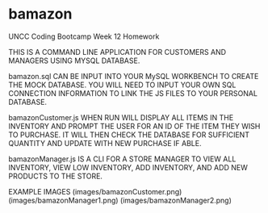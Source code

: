 # bamazon
UNCC Coding Bootcamp Week 12 Homework


THIS IS A COMMAND LINE APPLICATION FOR CUSTOMERS AND MANAGERS USING MYSQL DATABASE. 

bamazon.sql CAN BE INPUT INTO YOUR MySQL WORKBENCH TO CREATE THE MOCK DATABASE. 
YOU WILL NEED TO INPUT YOUR OWN SQL CONNECTION INFORMATION TO LINK THE JS FILES
TO YOUR PERSONAL DATABASE. 

bamazonCustomer.js WHEN  RUN WILL DISPLAY ALL ITEMS IN THE INVENTORY AND
PROMPT THE USER FOR AN ID OF THE ITEM THEY WISH TO PURCHASE. IT WILL THEN
CHECK THE DATABASE FOR SUFFICIENT QUANTITY AND UPDATE WITH NEW PURCHASE 
IF ABLE. 

bamazonManager.js IS A CLI FOR A STORE MANAGER TO VIEW ALL INVENTORY,
VIEW LOW INVENTORY, ADD INVENTORY, AND ADD NEW PRODUCTS TO THE STORE.

EXAMPLE IMAGES
(images/bamazonCustomer.png)
(images/bamazonManager1.png)
(images/bamazonManager2.png)
